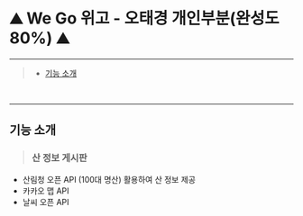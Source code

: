 # ⛰️ We Go 위고 - 오태경 개인부분(완성도 80%) ⛰️
----   
   
      
      



>   + [기능 소개](#기능-소개)



<br/>  
  
----

## 기능 소개

>   ### 산 정보 게시판  
- 산림청 오픈 API (100대 명산) 활용하여 산 정보 제공
- 카카오 맵 API
- 날씨 오픈 API 




